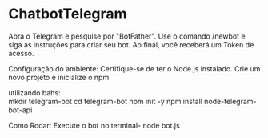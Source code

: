 # ChatbotTelegram

Abra o Telegram e pesquise por "BotFather".
   Use o comando /newbot e siga as instruções para criar seu bot.
   Ao final, você receberá um Token de acesso.   

Configuração do ambiente:
   Certifique-se de ter o Node.js instalado.
   Crie um novo projeto e inicialize o npm

utilizando bahs:   
   mkdir telegram-bot
   cd telegram-bot
   npm init -y
   npm install node-telegram-bot-api

Como Rodar:
    Execute o bot no terminal-
    node bot.js
